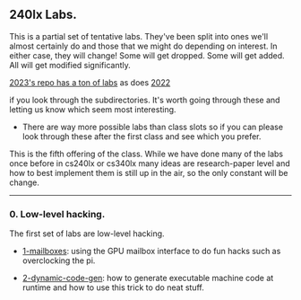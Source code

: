 ## 240lx Labs.

This is a partial set of tentative labs.  They've been split into
ones we'll almost certainly do and those that we might do depending
on interest.  In either case, they will change!  Some will get dropped.
Some will get added.  All will get modified significantly.

[2023's repo has a ton of
labs](https://github.com/dddrrreee/cs240lx-23spr/tree/main/labs)
as does [2022](https://github.com/dddrrreee/cs240lx-22spr/tree/main/labs)

if you look through the subdirectories.  It's worth going through these
and letting us know which seem most interesting.

   - There are way more possible labs than class slots so if you can
     please look through these after the first class and see which
     you prefer.

This is the fifth offering of the class.  While we have done many of
the labs once before in cs240lx or cs340lx many ideas are research-paper
level and how to best implement them is still up in the air, so the only
constant will be change.

-------------------------------------------------------------------
### 0. Low-level hacking.

The first set of labs are low-level hacking.

   - [1-mailboxes](1-mailboxes): using the GPU mailbox interface
     to do fun hacks such as overclocking the pi.

   - [2-dynamic-code-gen](2-dynamic-code-gen/): how 
     to generate executable machine code at runtime and how to 
     use this trick to do neat stuff.  

